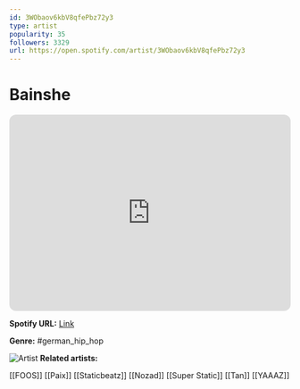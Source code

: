 ```yaml
---
id: 3WObaov6kbV8qfePbz72y3
type: artist
popularity: 35
followers: 3329
url: https://open.spotify.com/artist/3WObaov6kbV8qfePbz72y3
---
```

# Bainshe

<iframe style="border-radius:12px" src="https://open.spotify.com/embed/artist/3WObaov6kbV8qfePbz72y3" width="100%" height="352" frameBorder="0" allowfullscreen="" allow="autoplay; clipboard-write; encrypted-media; fullscreen; picture-in-picture" loading="lazy"></iframe>

**Spotify URL:** [Link](https://open.spotify.com/artist/3WObaov6kbV8qfePbz72y3)

**Genre:**  #german_hip_hop

![Artist](https://i.scdn.co/image/ab6761610000e5ebc2a8b986fb03faffe1f08fb6)
**Related artists:**

[[FOOS]]
[[Paix]]
[[Staticbeatz]]
[[Nozad]]
[[Super Static]]
[[Tan]]
[[YAAAZ]]
